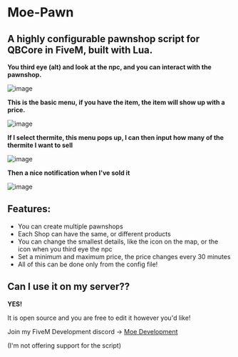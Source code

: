 # Moe-Pawn
## A highly configurable pawnshop script for QBCore in FiveM, built with Lua.

**You third eye (alt) and look at the npc, and you can interact with the pawnshop.**

![image](https://github.com/user-attachments/assets/291cfa4c-3b03-49ff-b226-057e3ed109e5)

**This is the basic menu, if you have the item, the item will show up with a price.**

![image](https://github.com/user-attachments/assets/eabc606e-f01d-46ba-a53b-995fb4275260)

**If I select thermite, this menu pops up, I can then input how many of the thermite I want to sell**

![image](https://github.com/user-attachments/assets/8c3a2593-baee-4cf6-a8e8-07db9d37f3ff)

**Then a nice notification when I've sold it**

![image](https://github.com/user-attachments/assets/4caf1427-887b-4810-9f76-da00ceeacb0b)

## Features:

* You can create multiple pawnshops
* Each Shop can have the same, or different products
* You can change the smallest details, like the icon on the map, or the icon when you third eye the npc
* Set a minimum and maximum price, the price changes every 30 minutes
* All of this can be done only from the config file!


## Can I use it on my server??

**YES!**

It is open source and you are free to edit it however you'd like!

Join my FiveM Development discord -> [Moe Development](https://discord.gg/MBrU2TZnKc)

(I'm not offering support for the script)
